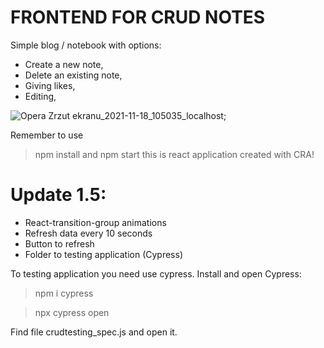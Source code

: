 # FRONTEND FOR CRUD NOTES

Simple blog / notebook with options:
- Create a new note,
- Delete an existing note,
- Giving likes,
- Editing,


![Opera Zrzut ekranu_2021-11-18_105035_localhost](https://user-images.githubusercontent.com/77500425/142394226-59a5019a-33f0-4452-88e3-196acead8b96.png);

Remember to use 
> npm install
and
> npm start
this is react application created with CRA!

# Update 1.5:
- React-transition-group animations
- Refresh data every 10 seconds
- Button to refresh
- Folder to testing application (Cypress)

To testing application you need use cypress. Install and open Cypress:

> npm i cypress

> npx cypress open

Find file crudtesting_spec.js and open it.
